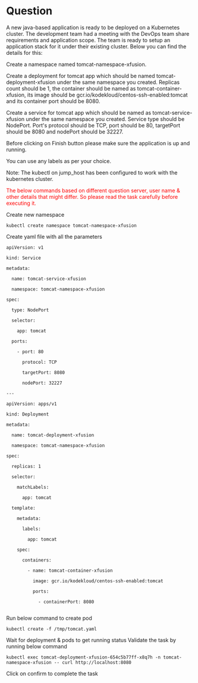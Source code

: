 # Question
A new java-based application is ready to be deployed on a Kubernetes cluster. The development team had a meeting with the DevOps team share requirements and application scope. The team is ready to setup an application stack for it under their existing cluster. Below you can find the details for this:

Create a namespace named tomcat-namespace-xfusion.

Create a deployment for tomcat app which should be named tomcat-deployment-xfusion under the same namespace you created. Replicas count should be 1, the container should be named as tomcat-container-xfusion, its image should be gcr.io/kodekloud/centos-ssh-enabled:tomcat and its container port should be 8080.

Create a service for tomcat app which should be named as tomcat-service-xfusion under the same namespace you created. Service type should be NodePort. Port's protocol should be TCP, port should be 80, targetPort should be 8080 and nodePort should be 32227.

Before clicking on Finish button please make sure the application is up and running.

You can use any labels as per your choice.

Note: The kubectl on jump_host has been configured to work with the kubernetes cluster.

<span style="color: red;">The below commands based on different question server, user name & other details that might differ. So please read the task carefully before executing it. </span>

Create new namespace
```
kubectl create namespace tomcat-namespace-xfusion
```
Create yaml  file with all the parameters
```
apiVersion: v1

kind: Service

metadata:

  name: tomcat-service-xfusion

  namespace: tomcat-namespace-xfusion

spec:

  type: NodePort

  selector:

    app: tomcat

  ports:

    - port: 80

      protocol: TCP

      targetPort: 8080

      nodePort: 32227

---

apiVersion: apps/v1                          

kind: Deployment

metadata:

  name: tomcat-deployment-xfusion

  namespace: tomcat-namespace-xfusion

spec:

  replicas: 1

  selector:

    matchLabels:

      app: tomcat

  template:

    metadata:

      labels:

        app: tomcat

    spec:

      containers:

        - name: tomcat-container-xfusion

          image: gcr.io/kodekloud/centos-ssh-enabled:tomcat

          ports:

            - containerPort: 8080
 
```
Run below command to create pod
```
kubectl create -f /tmp/tomcat.yaml
```
Wait for  deployment & pods to get running status
Validate the task by running below command 
```
kubectl exec tomcat-deployment-xfusion-654c5b77ff-x8q7h -n tomcat-namespace-xfusion -- curl http://localhost:8080
```
Click on confirm to complete the task
